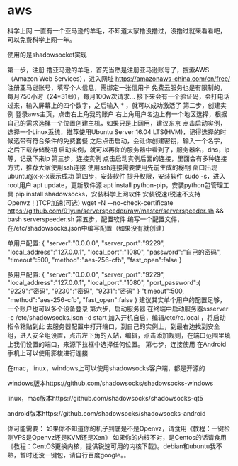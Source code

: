 # aws

科学上网
一直有一个亚马逊的羊毛，不知道大家撸没撸过，没撸过就来看看吧，可以免费科学上网一年。

使用的是shadowsocket实现

第一步，注册
撸亚马逊的羊毛，首先当然是注册亚马逊账号了，搜索AWS（Amazon Web Services），进入网址 https://amazonaws-china.com/cn/free/
注册亚马逊账号，填写个人信息，需绑定一张信用卡
免费云服务也是有限制的，每月750小时（24*31😆），每月100w次请求...
接下来会有一个验证码，会打电话过来，输入屏幕上的四个数字，之后输入 * ，就可以成功激活了
第二步，创建实例
登录aws主页，点击右上角我的账户
右上角用户名边上有一个地区选择，根据自己的需求选择一个位置创建主机，如果只是上网用，建议东京
点击启动实例，选择一个Linux系统，推荐使用Ubuntu Server 16.04 LTS(HVM)，记得选择的时候选带有符合条件的免费套餐
之后点击启动，会让你创建密钥，输入一个名字，之后下载存储秘钥
启动实例，就可以再你的服务器中看到了，服务器名，dns，ip等，记录下来ip
第三步，连接实例
点击启动实例后面的连接，里面会有多种连接方式，推荐大家使用ssh连接
使用ssh连接需要使用先前生成的秘钥
窗口出现ubuntu@x-x-x表示成功
第四步，安装软件
提升权限，安装软件
sudo -s，进入root用户
apt update，更新软件源
apt install python-pip，安装python包管理工具
pip install shadowsocks，安装科学上网软件
安装锐速(锐速不支持Openvz！)TCP加速(可选)
wget -N --no-check-certificate https://github.com/91yun/serverspeeder/raw/master/serverspeeder.sh && bash serverspeeder.sh
第五步，配置软件
编写一个配置文件，在/etc/shadowsocks.json中编写配置（如果没有就创建）

单用户配置:
    {
        "server":"0.0.0.0",
        "server_port":"9229",
        "local_address":"127.0.0.1",
        "local_port":"1080",
        "password":"自己的密码",
        "timeout":500,
        "method":"aes-256-cfb",
        "fast_open":false
    }

多用户配置:
    {
        "server":"0.0.0.0",
        "server_port":"9229",
        "local_address":"127.0.0.1",
        "local_port":"1080",
        "port_password":{
            "9229":"密码",
            "9230":"密码",
            "9231":"密码"
        }
        "timeout":500,
        "method":"aes-256-cfb",
        "fast_open":false
    }
建议其实单个用户的配置足够，一个账户也可以多个设备登录
第六步，启动服务器
在终端中启动服务器ssserver -c /etc/shadowsocks.json -d start
加入开机自启，编辑/etc/rc.local ，将启动指令粘贴到此
去服务器配置中打开端口，到自己的实例上，到最右边找到安全组，进入安全组设置，点击左下角的入站，编辑，点击添加规则，在端口范围里填上我们设置的端口，来源下拉框中选择任何位置。
第七步，连接使用
在Android手机上可以使用影梭进行连接

在mac，linux，windows上可以使用shadowsocks客户端，都是开源的

windows版本https://github.com/shadowsocks/shadowsocks-windows

linux，mac版本https://github.com/shadowsocks/shadowsocks-qt5

android版本https://github.com/shadowsocks/shadowsocks-android

你可能需要：
如果你不知道你的机子到底是不是Openvz，请食用《教程：一键检测VPS是Openvz还是KVM还是Xen》
如果你的内核不对，是Centos的话请食用《教程：CentOS更换内核，提供锐速可用的内核下载》。debian和ubuntu我不熟，暂时还没一键包，请自行百度google。。

